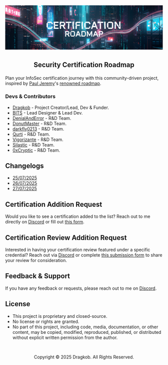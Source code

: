 <h1 align="center">
<span title="AI-Generated | Generated with Google Gemini."><img src="https://github.com/Dragkob/Security-Certification-Roadmap/blob/main/Media/banner.png" /></span>
</h1>

## <p align="center">Security Certification Roadmap</p>

Plan your InfoSec certification journey with this community-driven project, inspired by [Paul Jeremy](https://pauljerimy.com/)'s [renowned roadmap](https://github.com/PaulJerimy/SecCertRoadmapHTML).

### Devs & Contributors

- [Dragkob](https://dragkob.com) - Project Creator/Lead, Dev & Funder.
- [BITS](https://bitsdigitalagency.com/) - Lead Designer & Lead Dev.
- [DenialAndError](https://tryhackme.com/p/DenialAndError) - R&D Team.
- [DonutMaster](https://donutmaster.github.io/) - R&D Team.
- [darkfly0213](https://github.com/darkfly02131) - R&D Team.
- [Qurti](https://github.com/QurtiDev) - R&D Team.
- [Vigorizante](https://tryhackme.com/p/Vigorizante) - R&D Team.
- [Silastic](https://github.com/Silas-Xeransis) - R&D Team.
- [0xCryptic](https://www.linkedin.com/in/joaquin-ocampo26/) - R&D Team.

## Changelogs
- [25/07/2025](https://github.com/Dragkob/Security-Certification-Roadmap/blob/main/Changelogs/25-07-2025.md)
- [26/07/2025](https://github.com/Dragkob/Security-Certification-Roadmap/blob/main/Changelogs/26-07-2025.md)
- [27/07/2025](https://github.com/Dragkob/Security-Certification-Roadmap/blob/main/Changelogs/27-07-2025.md)

## Certification Addition Request
Would you like to see a certification added to the list? Reach out to me directly on [Discord](https://discord.com/invite/vsUnG6EGku) or fill out [this form](https://forms.gle/Mawf3SZCpDGjQ6ft5).

## Certification Review Addition Request
Interested in having your certification review featured under a specific credential? Reach out via [Discord](https://discord.com/invite/vsUnG6EGku) or complete [this submission form](https://forms.gle/KNM9X4Z8ZPNwNoKZ9) to share your review for consideration.

## Feedback & Support

If you have any feedback or requests, please reach out to me on [Discord](https://discord.com/invite/vsUnG6EGku).

## License
- This project is proprietary and closed-source.
- No license or rights are granted.
- No part of this project, including code, media, documentation, or other content, may be copied, modified, reproduced, published, or distributed without explicit written permission from the author.
<br />
<p align="center">Copyright © 2025 Dragkob. All Rights Reserved.</p>
